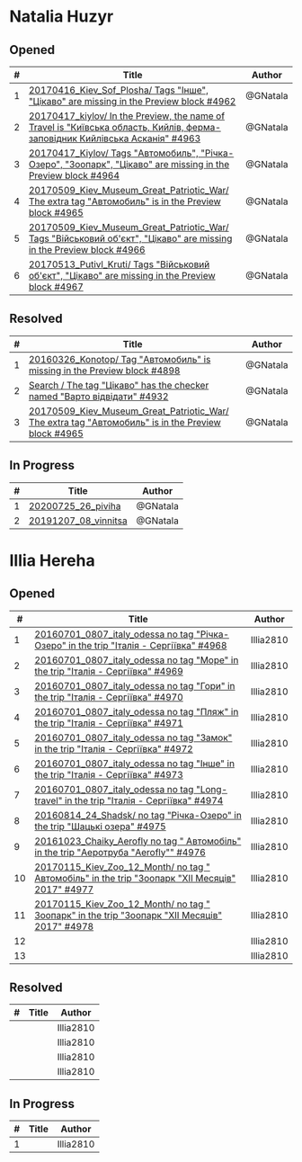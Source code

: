 # Natalia Huzyr

## Opened

| #   | Title | Author
| --- | ---   | ----
| 1   | [20170416_Kiev_Sof_Plosha/ Tags "Інше", "Цікаво" are missing in the Preview block #4962](https://github.com/scholokov/long-travel-2/issues/4962)   | @GNatala
| 2   | [20170417_kiylov/ In the Preview, the name of Travel is "Київська область, Кийлів, ферма-заповідник Кийлівська Асканія" #4963](https://github.com/scholokov/long-travel-2/issues/4962)   | @GNatala
| 3   | [20170417_Kiylov/ Tags "Автомобиль", "Річка-Озеро", "Зоопарк", "Цікаво" are missing in the Preview block #4964](https://github.com/scholokov/long-travel-2/issues/4964)   | @GNatala
| 4   | [20170509_Kiev_Museum_Great_Patriotic_War/ The extra tag "Автомобиль" is in the Preview block #4965](https://github.com/scholokov/long-travel-2/issues/4965)   | @GNatala
| 5   | [20170509_Kiev_Museum_Great_Patriotic_War/ Tags "Військовий об'єкт", "Цікаво" are missing in the Preview block #4966](https://github.com/scholokov/long-travel-2/issues/4966)   | @GNatala
| 6   | [20170513_Putivl_Kruti/ Tags "Військовий об'єкт", "Цікаво" are missing in the Preview block #4967](https://github.com/scholokov/long-travel-2/issues/4967)   | @GNatala


## Resolved
| #   | Title | Author
| --- | ---   | ----
| 1   | [20160326_Konotop/ Tag "Автомобиль" is missing in the Preview block #4898](https://github.com/scholokov/long-travel-2/issues/4898)   | @GNatala
| 2   | [Search / The tag "Цікаво" has the checker named "Варто відвідати" #4932](https://github.com/scholokov/long-travel-2/issues/4932)   | @GNatala
| 3   | [20170509_Kiev_Museum_Great_Patriotic_War/ The extra tag "Автомобиль" is in the Preview block #4965](https://github.com/scholokov/long-travel-2/issues/4965)   | @GNatala



## In Progress
| #   | Title | Author
| --- | ---   | ----
| 1   | [20200725_26_piviha ](https://github.com/scholokov/long-travel-2/issues/4087)   | @GNatala
| 2   | [20191207_08_vinnitsa ](https://github.com/scholokov/long-travel-2/issues/4080)   | @GNatala


# Illia Hereha 

## Opened

| #   | Title | Author
| --- | ---   | ----
| 1   |  [20160701_0807_italy_odessa no tag "Річка-Озеро" in the trip "Італія - Сергіївка" #4968](https://github.com/scholokov/long-travel-2/issues/4968)  | Illia2810
| 2   |  [20160701_0807_italy_odessa no tag "Море" in the trip "Італія - Сергіївка" #4969 ](https://github.com/scholokov/long-travel-2/issues/4969)   | Illia2810
| 3   |  [20160701_0807_italy_odessa no tag "Гори" in the trip "Італія - Сергіївка" #4970 ](https://github.com/scholokov/long-travel-2/issues/4970)   | Illia2810
| 4   | [ 20160701_0807_italy_odessa no tag "Пляж" in the trip "Італія - Сергіївка" #4971  ](https://github.com/scholokov/long-travel-2/issues/4971)   | Illia2810
| 5   |  [20160701_0807_italy_odessa no tag "Замок" in the trip "Італія - Сергіївка" #4972 ](https://github.com/scholokov/long-travel-2/issues/4972)   | Illia2810
| 6   |  [20160701_0807_italy_odessa no tag "Інше" in the trip "Італія - Сергіївка" #4973 ](https://github.com/scholokov/long-travel-2/issues/4973)   | Illia2810
| 7   |  [20160701_0807_italy_odessa no tag "Long- travel" in the trip "Італія - Сергіївка" #4974 ](https://github.com/scholokov/long-travel-2/issues/4974)   | Illia2810
| 8   |  [20160814_24_Shadsk/ no tag "Річка-Озеро" in the trip "Шацькі озера" #4975 ](https://github.com/scholokov/long-travel-2/issues/4975)   | Illia2810
| 9   |  [20161023_Chaiky_Aerofly no tag " Автомобіль" in the trip "Аеротруба "Aerofly"" #4976 ](https://github.com/scholokov/long-travel-2/issues/4976)   | Illia2810
| 10  |  [20170115_Kiev_Zoo_12_Month/ no tag " Автомобіль" in the trip "Зоопарк "XII Месяців" 2017" #4977 ](https://github.com/scholokov/long-travel-2/issues/4977)   | Illia2810
| 11  |  [20170115_Kiev_Zoo_12_Month/ no tag " Зоопарк" in the trip "Зоопарк "XII Месяців" 2017" #4978 ](https://github.com/scholokov/long-travel-2/issues/4978)   | Illia2810
| 12  |    | Illia2810
| 13  |    | Illia2810

## Resolved

| #   | Title | Author
| --- | ---   | ----
|    |    | Illia2810
|    |    | Illia2810
|    |    | Illia2810
|    |    | Illia2810

## In Progress

| #   | Title | Author
| --- | ---   | ----
| 1   |    | Illia2810

